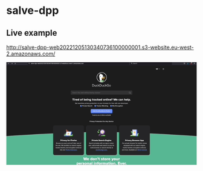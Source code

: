 # salve-dpp

## Live example

http://salve-dpp-web20221205130340736100000001.s3-website.eu-west-2.amazonaws.com/

![Salve DPP Test](https://github.com/joomeegee/salve-dpp/blob/main/salve-dpp-test.gif?raw=true)
